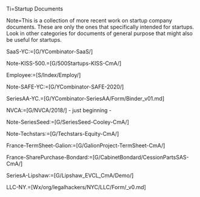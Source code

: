 Ti=Startup Documents

Note=This is a collection of more recent work on startup company documents. These are only the ones that specifically intended for startups. Look in other categories for documents of general purpose that might also be useful for startups.

SaaS-YC:=[G/YCombinator-SaaS/]

Note-KISS-500.=[G/500Startups-KISS-CmA/]

Employee:=[S/Index/Employ/]

Note-SAFE-YC:=[G/YCombinator-SAFE-2020/]

SeriesAA-YC.=[G/YCombinator-SeriesAA/Form/Binder_v01.md]

NVCA:=[G/NVCA/2018/] - just beginning -

Note-SeriesSeed:=[G/SeriesSeed-Cooley-CmA/]

Note-Techstars:=[G/Techstars-Equity-CmA/]

France-TermSheet-Galion:=[G/GalionProject-TermSheet-CmA/]

France-SharePurchase-Bondard:=[G/CabinetBondard/CessionPartsSAS-CmA/]

SeriesA-Lipshaw:=[G/Lipshaw_EVCL_CmA/Demo/]

LLC-NY.=[Wx/org/legalhackers/NYC/LLC/Form/_v0.md]